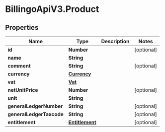 # BillingoApiV3.Product

## Properties
Name | Type | Description | Notes
------------ | ------------- | ------------- | -------------
**id** | **Number** |  | [optional] 
**name** | **String** |  | 
**comment** | **String** |  | [optional] 
**currency** | [**Currency**](Currency.md) |  | 
**vat** | [**Vat**](Vat.md) |  | 
**netUnitPrice** | **Number** |  | [optional] 
**unit** | **String** |  | 
**generalLedgerNumber** | **String** |  | [optional] 
**generalLedgerTaxcode** | **String** |  | [optional] 
**entitlement** | [**Entitlement**](Entitlement.md) |  | [optional] 
